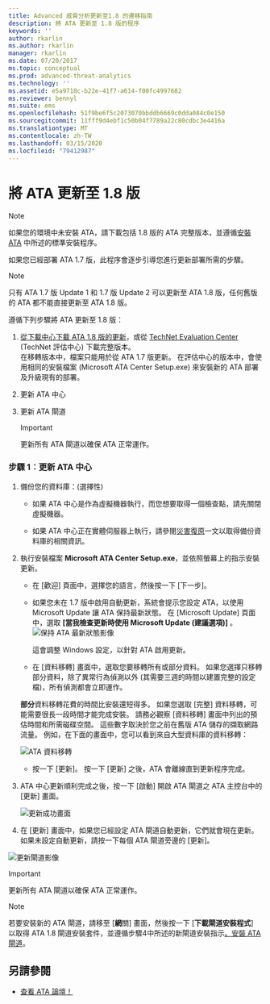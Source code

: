 ```yaml
---
title: Advanced 威脅分析更新至1.8 的遷移指南
description: 將 ATA 更新至 1.8 版的程序
keywords: ''
author: rkarlin
ms.author: rkarlin
manager: rkarlin
ms.date: 07/20/2017
ms.topic: conceptual
ms.prod: advanced-threat-analytics
ms.technology: ''
ms.assetid: e5a9718c-b22e-41f7-a614-f00fc4997682
ms.reviewer: bennyl
ms.suite: ems
ms.openlocfilehash: 51f9be6f5c2073070bbddb6669c0dda084c0e150
ms.sourcegitcommit: 11fff9d4ebf1c50b04f7789a22c80cdbc3e4416a
ms.translationtype: MT
ms.contentlocale: zh-TW
ms.lasthandoff: 03/15/2020
ms.locfileid: "79412987"
---
```

# <a name="updating-ata-to-version-18"></a>將 ATA 更新至 1.8 版

> [!NOTE] 
> 如果您的環境中未安裝 ATA，請下載包括 1.8 版的 ATA 完整版本，並遵循[安裝 ATA](install-ata-step1.md) 中所述的標準安裝程序。

如果您已經部署 ATA 1.7 版，此程序會逐步引導您進行更新部署所需的步驟。

> [!NOTE] 
>  只有 ATA 1.7 版 Update 1 和 1.7 版 Update 2 可以更新至 ATA 1.8 版，任何舊版的 ATA 都不能直接更新至 ATA 1.8 版。

遵循下列步驟將 ATA 更新至 1.8 版：

1.  [從下載中心下載 ATA 1.8 版的更新](https://www.microsoft.com/download/details.aspx?id=55536)，或從 [TechNet Evaluation Center](https://www.microsoft.com/evalcenter/evaluate-microsoft-advanced-threat-analytics) (TechNet 評估中心) 下載完整版本。<br>
在移轉版本中，檔案只能用於從 ATA 1.7 版更新。 在評估中心的版本中，會使用相同的安裝檔案 (Microsoft ATA Center Setup.exe) 來安裝新的 ATA 部署及升級現有的部署。

2.  更新 ATA 中心

4.  更新 ATA 閘道

    > [!IMPORTANT]
    > 更新所有 ATA 閘道以確保 ATA 正常運作。

### <a name="step-1-update-the-ata-center"></a>步驟 1︰更新 ATA 中心

1. 備份您的資料庫：(選擇性)

   -   如果 ATA 中心是作為虛擬機器執行，而您想要取得一個檢查點，請先關閉虛擬機器。

   -   如果 ATA 中心正在實體伺服器上執行，請參閱[災害復原](disaster-recovery.md)一文以取得備份資料庫的相關資訊。

2. 執行安裝檔案 **Microsoft ATA Center Setup.exe**，並依照螢幕上的指示安裝更新。

   - 在 [歡迎] 頁面中，選擇您的語言，然後按一下 [下一步]。

   - 如果您未在 1.7 版中啟用自動更新，系統會提示您設定 ATA，以使用 Microsoft Update 讓 ATA 保持最新狀態。  在 [Microsoft Update] 頁面中，選取 **[當我檢查更新時使用 Microsoft Update (建議選項)]** 。
     ![保持 ATA 最新狀態影像](media/ata_ms_update.png)
     
     這會調整 Windows 設定，以針對 ATA 啟用更新。 
    
   - 在 [資料移轉] 畫面中，選取您要移轉所有或部分資料。 如果您選擇只移轉部分資料，除了異常行為偵測以外 (其需要三週的時間以建置完整的設定檔)，所有偵測都會立即運作。  
    
   **部分**資料移轉花費的時間比安裝還短得多。 如果您選取 [完整] 資料移轉，可能需要很長一段時間才能完成安裝。 請務必觀察 [資料移轉] 畫面中列出的預估時間和所需磁碟空間。 這些數字取決於您之前在舊版 ATA 儲存的擷取網路流量。 例如，在下面的畫面中，您可以看到來自大型資料庫的資料移轉：
         
   ![ATA 資料移轉](media/migration-data-migration.png)

   -  按一下 [更新]。 按一下 [更新] 之後，ATA 會離線直到更新程序完成。

3. ATA 中心更新順利完成之後，按一下 [啟動] 開啟 ATA 閘道之 ATA 主控台中的 [更新] 畫面。

   ![更新成功畫面](media/migration-center-success.png)

4. 在 [更新] 畫面中，如果您已經設定 ATA 閘道自動更新，它們就會現在更新。如果未設定自動更新，請按一下每個 ATA 閘道旁邊的 [更新]。
  
![更新閘道影像](media/migration-update-gw.png)

  
> [!IMPORTANT] 
> 更新所有 ATA 閘道以確保 ATA 正常運作。
 
> [!NOTE] 
> 若要安裝新的 ATA 閘道，請移至 [**網**關] 畫面，然後按一下 [**下載閘道安裝程式**] 以取得 ATA 1.8 閘道安裝套件，並遵循步驟4中所述的新閘道安裝指示[。安裝 ATA 閘道](install-ata-step4.md)。


## <a name="see-also"></a>另請參閱

- [查看 ATA 論壇！](https://social.technet.microsoft.com/Forums/security/home?forum=mata)
